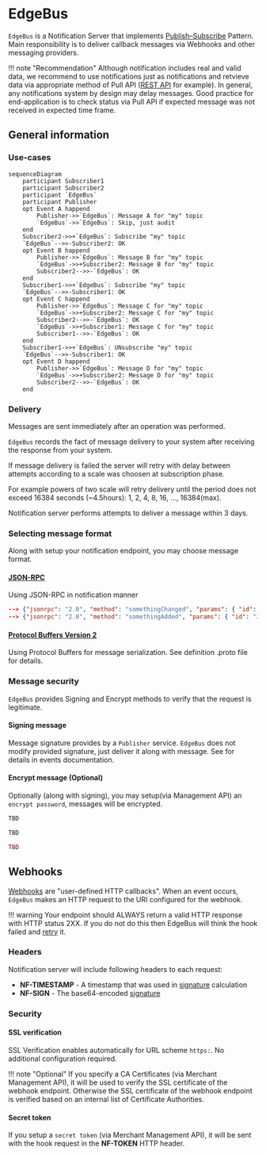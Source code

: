 # EdgeBus
`EdgeBus` is a Notification Server that implements [Publish–Subscribe](https://en.wikipedia.org/wiki/Publish%E2%80%93subscribe_pattern) Pattern. Main responsibility is to deliver callback messages via Webhooks and other messaging providers.

!!! note "Recommendation"
	Although notification includes real and valid data, we recommend to use notifications just as notifications and retvieve data via appropriate method of Pull API ([REST API](../api) for example).
	In general, any notifications system by design may delay messages. Good practice for end-application is to check status via Pull API if expected message was not received in expected time frame.

## General information

### Use-cases

```mermaid
sequenceDiagram
	participant Subscriber1
	participant Subscriber2
	participant `EdgeBus`
	participant Publisher
	opt Event A happend
		Publisher->>`EdgeBus`: Message A for "my" topic
		`EdgeBus`->>`EdgeBus`: Skip, just audit
	end
	Subscriber2->>+`EdgeBus`: Subscribe "my" topic
	`EdgeBus`-->>-Subscriber2: OK
	opt Event B happend
		Publisher->>`EdgeBus`: Message B for "my" topic
		`EdgeBus`->>+Subscriber2: Message B for "my" topic
		Subscriber2-->>-`EdgeBus`: OK
	end
	Subscriber1->>+`EdgeBus`: Subscribe "my" topic
	`EdgeBus`-->>-Subscriber1: OK
	opt Event C happend
		Publisher->>`EdgeBus`: Message C for "my" topic
		`EdgeBus`->>+Subscriber2: Message C for "my" topic
		Subscriber2-->>-`EdgeBus`: OK
		`EdgeBus`->>+Subscriber1: Message C for "my" topic
		Subscriber1-->>-`EdgeBus`: OK
	end
	Subscriber1->>+`EdgeBus`: UNsubscribe "my" topic
	`EdgeBus`-->>-Subscriber1: OK
	opt Event D happend
		Publisher->>`EdgeBus`: Message D for "my" topic
		`EdgeBus`->>+Subscriber2: Message D for "my" topic
		Subscriber2-->>-`EdgeBus`: OK
	end
```

### Delivery
Messages are sent immediately after an operation was performed.

`EdgeBus` records the fact of message delivery to your system after receiving the response from your system.

If message delivery is failed the server will retry with delay between attempts according to a scale was choosen at subscription phase.

For example powers of two scale will retry delivery until the period does not exceed 16384 seconds (~4.5hours): 1, 2, 4, 8, 16, ..., 16384(max).

Notification server performs attempts to deliver a message within 3 days.

### Selecting message format
Along with setup your notification endpoint, you may choose message format.

#### [JSON-RPC](https://www.jsonrpc.org/specification)
Using JSON-RPC in notification manner
```JSON
--> {"jsonrpc": "2.0", "method": "somethingChanged", "params": { "id": "68ac6741f92d41fbbc894ab406fcc91d", ...... }}
--> {"jsonrpc": "2.0", "method": "somethingAdded", "params": { "id": "3d80cbbe", ...... }}
```

#### [Protocol Buffers Version 2](https://developers.google.com/protocol-buffers/docs/reference/proto2-spec)
Using Protocol Buffers for message serialization. See definition .proto file for details.

### Message security
`EdgeBus` provides Signing and Encrypt methods to verify that the request is legitimate.

#### Signing message
Message signature provides by a `Publisher` service. `EdgeBus` does not modify provided signature, just deliver it along with message. See for details in events documentation.

#### Encrypt message (Optional)
Optionally (along with signing), you may setup(via Management API) an `encrypt password`, messages will be encrypted.

```Bash tab="Bash + OpenSSL"
TBD
```

```JavaScript tab="NodeJS"
TBD
```

```PHP tab=
TBD
```

## Webhooks
[Webhooks](https://en.wikipedia.org/wiki/Webhook) are "user-defined HTTP
callbacks".
When an event occurs, `EdgeBus` makes an HTTP request to the URI configured for the webhook.

!!! warning
    Your endpoint should ALWAYS return a valid HTTP response with HTTP status 2XX. If you do not do this then EdgeBus will think the hook failed and [retry](#delivery) it.

### Headers
Notification server will include following headers to each request:

* **NF-TIMESTAMP** - A timestamp that was used in [signature](#signing-message) calculation
* **NF-SIGN** - The base64-encoded [signature](#signing-message)

### Security

#### SSL verification
SSL Verification enables automatically for URL scheme `https:`. No additional configuration required.

!!! note "Optional"
	If you specify a CA Certificates (via Merchant Management API), it will be used to verify the SSL certificate of the webhook endpoint. Otherwise the SSL certificate of the webhook endpoint is verified based on an internal list of Certificate Authorities.

#### Secret token
If you setup a `secret token` (via Merchant Management API), it will be sent with the hook request in the **NF-TOKEN** HTTP header.
